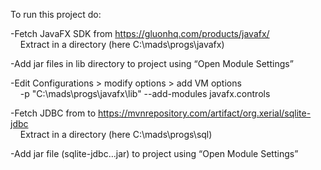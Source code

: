 To run this project do:

-Fetch JavaFX SDK from https://gluonhq.com/products/javafx/  
&nbsp;&nbsp;&nbsp;&nbsp;Extract in a directory (here C:\mads\progs\javafx)

-Add jar files in lib directory to project using “Open Module Settings”

-Edit Configurations > modify options > add VM options  
&nbsp;&nbsp;&nbsp;&nbsp;-p "C:\mads\progs\javafx\lib" --add-modules javafx.controls

-Fetch JDBC from to https://mvnrepository.com/artifact/org.xerial/sqlite-jdbc  
&nbsp;&nbsp;&nbsp;&nbsp;Extract in a directory (here C:\mads\progs\sql)

-Add jar file (sqlite-jdbc…jar) to project using “Open Module Settings”
